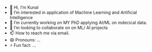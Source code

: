- 👋 Hi, I’m Kunal
- 👀 I’m interested in application of Machine Learning and Artificial Intelligence
- 🌱 I’m currently working on MY PhD applying AI/ML on mdecical data.
- 💞️ I’m looking to collaborate on on ML/ AI projects
- 📫 How to reach me via email.
- 😄 Pronouns: ...
- ⚡ Fun fact: ...

<!---
kunalrmi/kunalrmi is a ✨ special ✨ repository because its `README.md` (this file) appears on your GitHub profile.
You can click the Preview link to take a look at your changes.
--->
